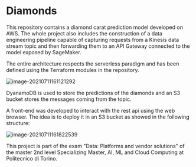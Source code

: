 # Diamonds
This repository contains a diamond carat prediction model developed on AWS. The whole project also includes the construction of a data engineering pipeline capable of capturing requests from a Kinesis data stream topic and then forwarding them to an API Gateway connected to the model exposed by SageMaker.

The entire architecture respects the serverless paradigm and has been defined using the Terraform modules in the repository.

![image-20210711161121292](C:\Users\d.giorgio\AppData\Roaming\Typora\typora-user-images\image-20210711161121292.png)

DyanamoDB is used to store the predictions of the diamonds and an S3 bucket stores the messages coming from the topic.

A front-end was developed to interact with the rest api using the web browser. The idea is to deploy it in an S3 bucket as showed in the following structure:

![image-20210711161822539](C:\Users\d.giorgio\AppData\Roaming\Typora\typora-user-images\image-20210711161822539.png)

This project is part of the exam "Data: Platforms and vendor solutions" of the master 2nd level Specializing Master, AI, ML and Cloud Computing at Politecnico di Torino.
